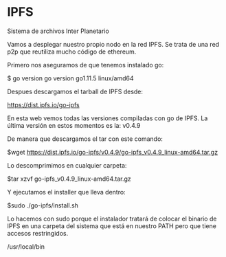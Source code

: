 # IPFS
Sistema de archivos Inter Planetario

Vamos a desplegar nuestro propio nodo en la red IPFS.
Se trata de una red p2p que reutiliza mucho código de ethereum.

Primero nos aseguramos de que tenemos instalado go:

$ go version
go version go1.11.5 linux/amd64

Despues descargamos el tarball de IPFS desde:

https://dist.ipfs.io/go-ipfs

En esta web vemos todas las versiones compiladas con go de IPFS.
La última versión en estos momentos es la: v0.4.9

De manera que descargamos el tar con este comando:

$wget https://dist.ipfs.io/go-ipfs/v0.4.9/go-ipfs_v0.4.9_linux-amd64.tar.gz

Lo descomprimimos en cualquier carpeta:

$tar xzvf go-ipfs_v0.4.9_linux-amd64.tar.gz

Y ejecutamos el installer que lleva dentro:

$sudo ./go-ipfs/install.sh

Lo hacemos con sudo porque el instalador tratará de colocar el binario de IPFS
en una carpeta del sistema que está en nuestro PATH pero que tiene accesos restringidos.

/usr/local/bin


